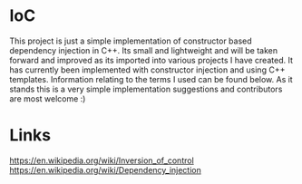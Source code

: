 # IoC
This project is just a simple implementation of constructor based dependency injection in C++. Its small and lightweight and will be taken forward and improved as its imported into various projects I have created. It has currently been implemented with constructor injection and using C++ templates. Information relating to the terms I used can be found below. As it stands this is a very simple implementation suggestions and contributors are most welcome :)
# Links
https://en.wikipedia.org/wiki/Inversion_of_control
https://en.wikipedia.org/wiki/Dependency_injection